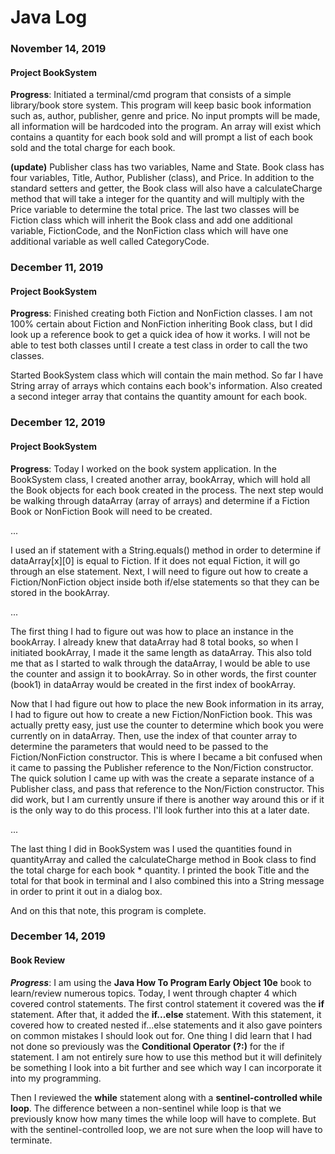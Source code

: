 <!--
### Day 0: February 30, 2016 (Example 2)
##### (delete me or comment me out)

**Today's Progress**: Fixed CSS, worked on canvas functionality for the app.

**Thoughts**: I really struggled with CSS, but, overall, I feel like I am slowly getting better at it. Canvas is still new for me, but I managed to figure out some basic functionality.

**Link(s) to work**: [Calculator App](http://www.example.com)
-->

# Java Log

### November 14, 2019

#### Project BookSystem

**Progress**: Initiated a terminal/cmd program that consists of a simple library/book store system. This program will keep basic book information such as, author, publisher, genre and price. No input prompts will be made, all information will be hardcoded into the program. An array will exist which contains a quantity for each book sold and will prompt a list of each book sold and the total charge for each book.

**(update)**
Publisher class has two variables, Name and State. Book class has four variables, Title, Author, Publisher (class), and Price. In addition to the standard setters and getter,  the Book class will also have a calculateCharge method that will take a integer for the quantity and will multiply with the Price variable to determine the total price. The last two classes will be Fiction class which will inherit the Book class and add one additional variable, FictionCode, and the NonFiction class which will have one additional variable as well called CategoryCode.

### December 11, 2019

#### Project BookSystem

**Progress**: Finished creating both Fiction and NonFiction classes. I am not 100% certain about Fiction and NonFiction inheriting Book class, but I did look up a reference book to get a quick idea of how it works. I will not be able to test both classes until I create a test class in order to call the two classes.

Started BookSystem class which will contain the main method. So far I have String array of arrays which contains each book's information. Also created a second integer array that contains the quantity amount for each book.

### December 12, 2019

#### Project BookSystem

**Progress**: Today I worked on the book system application. In the BookSystem class, I created another array, bookArray, which will hold all the Book objects for each book created in the process. The next step would be walking through dataArray (array of arrays) and determine if a Fiction Book or NonFiction Book will need to be created.

...

I used an if statement with a String.equals() method in order to determine if dataArray[x][0] is equal to Fiction. If it does not equal Fiction, it will go through an else statement. Next, I will need to figure out how to create a Fiction/NonFiction object inside both if/else statements so that they can be stored in the bookArray.

...

The first thing I had to figure out was how to place an instance in the bookArray. I already knew that dataArray had 8 total books, so when I initiated bookArray, I made it the same length as dataArray. This also told me that as I started to walk through the dataArray, I would be able to use the counter and assign it to bookArray. So in other words, the first counter (book1) in dataArray would be created in the first index of bookArray.

Now that I had figure out how to place the new Book information in its array, I had to figure out how to create a new Fiction/NonFiction book. This was actually pretty easy, just use the counter to determine which book you were currently on in dataArray. Then, use the index of that counter array to determine the parameters that would need to be passed to the Fiction/NonFiction constructor. This is where I became a bit confused when it came to passing the Publisher reference to the Non/Fiction constructor. The quick solution I came up with was the create a separate instance of a Publisher class, and pass that reference to the Non/Fiction constructor. This did work, but I am currently unsure if there is another way around this or if it is the only way to do this process. I'll look further into this at a later date.

...

The last thing I did in BookSystem was I used the quantities found in quantityArray and called the calculateCharge method in Book class to find the total charge for each book * quantity. I printed the book Title and the total for that book in terminal and I also combined this into a String message in order to print it out in a dialog box.

And on this that note, this program is complete.

### December 14, 2019

#### Book Review

***Progress***: I am using the **Java How To Program Early Object 10e** book to learn/review numerous topics. Today, I went through chapter 4 which covered control statements. The first control statement it covered was the **if** statement. After that, it added the **if...else** statement. With this statement, it covered how to created nested if...else statements and it also gave pointers on common mistakes I should look out for. One thing I did learn that I had not done so previously was the **Conditional Operator (?:)** for the if statement. I am not entirely sure how to use this method but it will definitely be something I look into a bit further and see which way I can incorporate it into my programming.

Then I reviewed the **while** statement along with a **sentinel-controlled while loop**. The difference between a non-sentinel while loop is that we previously know how many times the while loop will have to complete. But with the sentinel-controlled loop, we are not sure when the loop will have to terminate.
